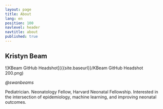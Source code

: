 ```yaml
---
layout: page
title: About
lang: en
position: 100
navlevel: header
navtitle: about
published: true
---
```

## Kristyn Beam
![KBeam GitHub Headshot]({{site.baseurl}}/KBeam GitHub Headshot 200.png)

*@swanbeams*

Pediatrician.
Neonatology Fellow, Harvard Neonatal Fellowship.
Interested in the intersection of epidemiology, machine learning, and improving neonatal outcomes.
